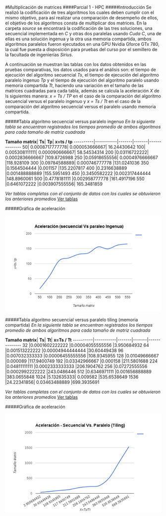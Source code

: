 #Multiplicación de matrices
####Parcial 1 - HPC
#####Introducción
Se realizó la codificación de tres algoritmos los cuales deben cumplir con el mismo objetivo, para así realizar una comparación de desempeño de ellos, el objetivo de los algoritmos consta de multiplicar dos matrices. En la carpeta *source* se encontrará la codificación de las tres soluciones, una secuencial implementada en *C* y otras dos paralelas usando *Cuda C*, una de ellas es una solución ingenua y la otra usa memoria compartida, ambos algoritmos paralelos fueron ejecutados en una GPU Nvidia Gforce GTx 780, la cual fue puesta a disposición para pruebas del curso por el semillero de la facultada de ingenierías *Sirius*.

A continuación se muestran las tablas con los datos obtenidos en las pruebas comparativas, los datos usados para el análisis son: el tiempo de ejecución del algoritmo secuencial *Ts*, el tiempo de ejecución del algoritmo paralelo ingenuo *Tp* y el tiempo de ejecución del algoritmo paralelo usando memoria compartida *Tt*, haciendo una variación en el tamaño de las matrices cuadradas para cada tabla, además se calcula la aceleración *X* de ls siguientes manera: *x = Ts / TP* en el caso de la comparación del algoritmo secuencial versus el paralelo ingenuo y *x = Ts / Tt* en el caso de la comparación del algoritmo secuencial versus el paralelo usando memoria compartida.

#####Tabla algoritmo secuencial versus paralelo ingenuo
*En la siguiente tabla se encuentran registrados los tiempos promedio de ambos algoritmos para cada tamaño de matriz cuadrada*


**Tamaño matrix**|	**Ts**|	**Tp**|	**x=ts / tp**
----------|-----------|-------|-------|--------------
50|	0.0008717777778|	0.000053666667|	16.24430642
100|	0.005308111111|	0.000090666667|	58.54534314
200	|0.03116722222|	0.0002836666667	|109.8726988
250	|0.05918655556|	0.0004976666667	|118.928109
300	|0.09784588889|	0.000746777778	|131.0241036
350	|0.1564504444	|0.001157	|135.2207817
400	|0.2316638889	|0.001488888889	|155.5951493
450	|0.3450582222	|0.002317444444	|148.8960061
500	|0.4778181111	|0.002958777778	|161.4917196
550	|0.6461072222	|0.003907555556|	165.3481859

*Ver tablas completas con el conjunto de datos con los cuales se obtuvieron los anteriores promedios*
[Ver tablas](https://docs.google.com/spreadsheets/d/1o_RRmzr3Mnd59_kJS9YmxhFSW7GESxPt83-B3bmIxpw/edit?usp=sharing)

#####Gráfica de aceleración

![alt tag](media/img/secuencial_vs_ingenua.PNG)

#####Tabla algoritmo secuencial versus paralelo tiling (memoria compartida)
*En la siguiente tabla se encuentran registrados los tiempos promedio de ambos algoritmos para cada tamaño de matriz cuadrada*

**Tamaño matrix**|	**Ts**|	**Tt**|	**x=Ts / Tt**
----------|-----------|-------|-------|--------------
32	|0.0001602222222	|0.00004055555556	|3.950684932
64	|0.001513222222	|0.00004944444444	|30.60449438
96	|0.007032333333	|0.00006455555556	|108.9345955
128	|0.01049666667	|0.000089	|117.9400749
192	|0.03342966667	|0.000158	|211.5801688
224	|0.04811111111	|0.0002333333333	|206.1904762
256	|0.07272555556	|0.0002992222222	|243.0486446
512	|0.6346971111	|0.001656888889	|383.0655848
1024	|5.132635333|	0.009582	|535.6538649
1536	|24.22341856|	0.03463488889	|699.3935691

*Ver tablas completas con el conjunto de datos con los cuales se obtuvieron los anteriores promedios*
[Ver tablas](https://docs.google.com/spreadsheets/d/1o_RRmzr3Mnd59_kJS9YmxhFSW7GESxPt83-B3bmIxpw/edit?usp=sharing)

#####Gráfica de aceleración

![alt tag](media/img/secuencial_vs_tiling.png)
